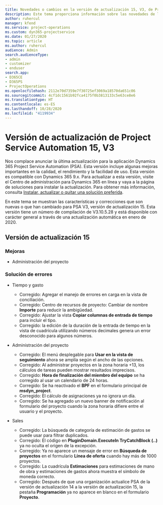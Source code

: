```yaml
---
title: Novedades o cambios en la versión de actualización 15, V3, de Project Service Automation
description: Este tema proporciona información sobre las novedades de la versión de actualización 15 de Project Service Automation, V3.
author: ruhercul
manager: kfend
ms.service: project-operations
ms.custom: dyn365-projectservice
ms.date: 01/27/2020
ms.topic: article
ms.author: ruhercul
audience: Admin
search.audienceType:
- admin
- customizer
- enduser
search.app:
- D365CE
- D365PS
- ProjectOperations
ms.openlocfilehash: 2112e70d7359e7f30725ef3069a18570da651c06
ms.sourcegitcommit: 4cf1dc1561b92fca4175f0b3813133c5e63ce8e6
ms.translationtype: HT
ms.contentlocale: es-ES
ms.lasthandoff: 10/28/2020
ms.locfileid: "4119934"
---
```

# <a name="project-service-automation-update-release-15-v3"></a>Versión de actualización de Project Service Automation 15, V3

Nos complace anunciar la última actualización para la aplicación Dynamics 365 Project Service Automation (PSA). Esta versión incluye algunas mejoras importantes en la calidad, el rendimiento y la facilidad de uso. Esta versión es compatible con Dynamics 365 9.x. Para actualizar a esta versión, visite el Centro de administración para Dynamics 365 en línea y vaya a la página de soluciones para instalar la actualización. Para obtener más información, consulta [Instalar, actualizar o quitar una solución preferida](https://docs.microsoft.com/power-platform/admin/install-remove-preferred-solution).

En este tema se muestran las características y correcciones que son nuevas o que han cambiado para PSA V3, versión de actualización 15. Esta versión tiene un número de compilación de V3.10.5.28 y está disponible con carácter general a través de una actualización automática en enero de 2020.

## <a name="update-release-15"></a>Versión de actualización 15 

### <a name="enhancements"></a>Mejoras

- Administración del proyecto

### <a name="bug-fixes"></a>Solución de errores

- Tiempo y gasto

  - Corregido: Agregar el manejo de errores en carga en la vista de conciliación.
  - Corregido: Centro de recursos de proyecto: Cambiar de nombre **Importe** para reducir la ambigüedad.
  - Corregido: Ajustar la vista **Copiar columnas de entrada de tiempo** para incluir el tipo.
  - Corregido: la edición de la duración de la entrada de tiempo en la vista de cuadrícula utilizando números decimales genera un error desconocido para algunos números.

- Administración del proyecto

  - Corregido: El menú desplegable para **Usar en la vista de seguimiento** ahora se amplía según el ancho de las opciones.
  - Corregido: Al administrar proyectos en la zona horaria +13, los cálculos de tareas pueden mostrar resultados imprecisos.
  - Corregido: **Hora de finalización del miembro del equipo** se ha corregido al usar un calendario de 24 horas.
  - Corregido: Se ha reactivado el **BPF** en el formulario principal de **msdyn_project**.
  - Corregido: El cálculo de asignaciones ya no ignora un día.
  - Corregido: Se ha agregado un nuevo banner de notificación al formulario del proyecto cuando la zona horaria difiere entre el usuario y el proyecto.

- Sales

  - Corregido: La búsqueda de categoría de estimación de gastos se puede usar para filtrar duplicados.
  - Corregido: El código en **PluginDomain.ExecuteIn TryCatchBlock (..)** ya no oculta el origen de la excepción.
  - Corregido: Ya no aparece un mensaje de error en **Búsqueda de proyectos** en el formulario **Línea de oferta** cuando hay más de 1000 proyectos.
  - Corregido: La cuadrícula **Estimaciones** para estimaciones de mano de obra y estimaciones de gastos ahora muestra el símbolo de moneda correcto.
  - Corregido: Después de que una organización actualice PSA de la versión de actualización 14 a la versión de actualización 15, la pestaña **Programación** ya no aparece en blanco en el formulario **Proyecto**.
